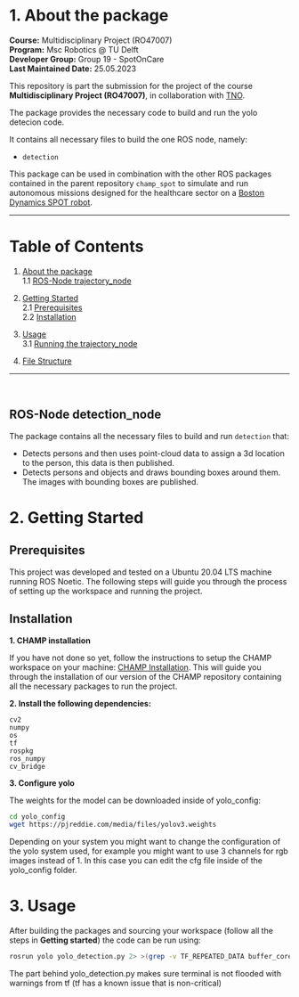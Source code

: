 
# 1. About the package <a name="atp"></a>
 **Course:**  Multidisciplinary Project (RO47007) \
 **Program:** Msc Robotics @ TU Delft            
 **Developer Group:**  Group 19 - SpotOnCare                     
 **Last Maintained Date:**  25.05.2023   


This repository is part the submission for the project of the course **Multidisciplinary Project (RO47007)**, in collaboration with  [TNO](https://www.tno.nl/en?gclid=.CjwKCAjw1MajBhAcEiwAagW9MSsTkBs0QeVZAyaxq9Fz1mtmGNJCkYzUVTuIwKk3bHhMCr6WwW6XnhoCvmsQAvD_BwE).


The package provides the necessary code to build and run the yolo detecion code. 

  
It contains all necessary files to build the one ROS node, namely: 
- ``detection`` 

This package can be used in combination with the other ROS packages contained in the parent repository ``champ_spot`` to simulate and run autonomous missions designed for the healthcare sector on a [Boston Dynamics SPOT robot](https://www.bostondynamics.com/products/spot).

--- 

# Table of Contents

1.  [About the package](#atp) \
    1.1 [ROS-Node trajectory_node](#r1)

2. [Getting Started](#gs)\
    2.1 [Prerequisites](#pr)\
    2.2 [Installation](#i)

3. [Usage](#u)\
    3.1 [Running the trajectory_node](#rbrac)
    
    
4. [File Structure](#fs)




---

<p>&nbsp;</p>




## ROS-Node detection_node <a name="r1"></a>
The package contains all the necessary files to build and run ``detection`` that:
- Detects persons and then uses point-cloud data to assign a 3d location to the person, this data is then published.
- Detects persons and objects and draws bounding boxes around them. The images with bounding boxes are published.


# 2. Getting Started <a name="gs"></a>
## Prerequisites <a name="pr"></a>
This project was developed and tested on a Ubuntu 20.04 LTS machine running ROS Noetic. The following steps will guide you through the process of setting up the workspace and running the project.


## Installation <a name="i"></a>
**1. CHAMP installation**

If you have not done so yet, follow the instructions to setup the CHAMP workspace on your machine: 
[CHAMP Installation](https://gitlab.tudelft.nl/cor/ro47007/2023/team-19/champ_spot). This will guide you through the installation of our version of the CHAMP repository containing all the necessary packages to run the project.


**2. Install the following dependencies:**

```
cv2
numpy
os
tf
rospkg
ros_numpy
cv_bridge
```

**3. Configure yolo**

The weights for the model can be downloaded inside of yolo_config:

```bash
cd yolo_config
wget https://pjreddie.com/media/files/yolov3.weights
```

Depending on your system you might want to change the configuration of the yolo system used, for example you might want to use 3 channels for rgb images instead of 1. In this case you can edit the cfg file inside of the yolo_config folder.


# 3. Usage <a name="u"></a>

After building the packages and sourcing your workspace (follow all the steps in **Getting started**) the code can be run using: 

```bash
rosrun yolo yolo_detection.py 2> >(grep -v TF_REPEATED_DATA buffer_core)
```

The part behind yolo_detection.py makes sure terminal is not flooded with warnings from tf (tf has a known issue that is non-critical)

